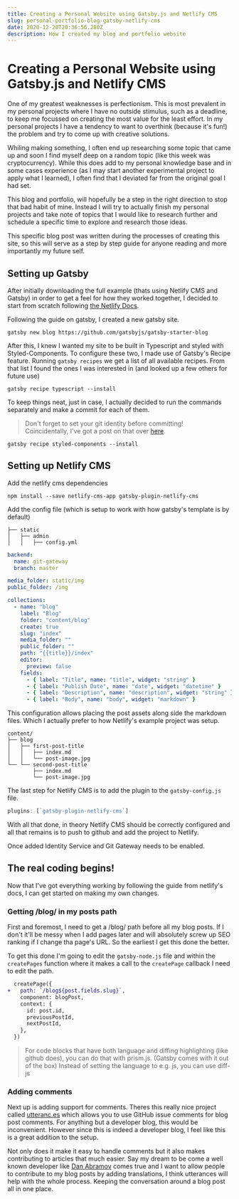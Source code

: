 ```yaml
---
title: Creating a Personal Website using Gatsby.js and Netlify CMS
slug: personal-portfolio-blog-gatsby-netlify-cms
date: 2020-12-20T20:36:56.280Z
description: How I created my blog and portfolio website
---
```


# Creating a Personal Website using Gatsby.js and Netlify CMS

One of my greatest weaknesses is perfectionism. This is most prevalent in my personal projects where I have no outside stimulus, such as a deadline, to keep me focussed on creating the most value for the least effort. In my personal projects I have a tendency to want to overthink (because it's fun!) the problem and try to come up with creative solutions.

Whiling making something, I often end up researching some topic that came up and soon I find myself deep on a random topic (like this week was cryptocurrency). While this does add to my personal knowledge base and in some cases experience (as I may start another experimental project to apply what I learned), I often find that I deviated far from the original goal I had set.

This blog and portfolio, will hopefully be a step in the right direction to stop that bad habit of mine. Instead I will try to actually finish my personal projects and take note of topics that I would like to research further and schedule a specific time to explore and research those ideas.

This specific blog post was written during the processes of creating this site, so this will serve as a step by step guide for anyone reading and more importantly my future self.

## Setting up Gatsby

After initially downloading the full example (thats using Netlify CMS and Gatsby) in order to get a feel for how they worked together, I decided to start from scratch following [the Netlify Docs](https://www.netlifycms.org/docs/gatsby/).

Following the guide on gatsby, I created a new gatsby site.

```
gatsby new blog https://github.com/gatsbyjs/gatsby-starter-blog
```

After this, I knew I wanted my site to be built in Typescript and styled with Styled-Components. To configure these two, I made use of Gatsby's Recipe feature. Running `gatsby recipes` we get a list of all available recipes. From that list I found the ones I was interested in (and looked up a few others for future use)

```
gatsby recipe typescript --install
```

To keep things neat, just in case, I actually decided to run the commands separately and make a commit for each of them.

> Don't forget to set your git identity before committing! <br>
> Coincidentally, I've got a post on that over [here](/blog/how-to-manage-your-git-identity/index.md).

```
gatsby recipe styled-components --install
```

## Setting up Netlify CMS

Add the netlify cms dependencies

```
npm install --save netlify-cms-app gatsby-plugin-netlify-cms
```

Add the config file (which is setup to work with how gatsby's template is by default)

```
├── static
│   ├── admin
│   │   ├── config.yml
```

```yaml
backend:
  name: git-gateway
  branch: master

media_folder: static/img
public_folder: /img

collections:
  - name: "blog"
    label: "Blog"
    folder: "content/blog"
    create: true
    slug: "index"
    media_folder: ""
    public_folder: ""
    path: "{{title}}/index"
    editor:
      preview: false
    fields:
      - { label: "Title", name: "title", widget: "string" }
      - { label: "Publish Date", name: "date", widget: "datetime" }
      - { label: "Description", name: "description", widget: "string" }
      - { label: "Body", name: "body", widget: "markdown" }
```

This configuration allows placing the post assets along side the markdown files. Which I actually prefer to how Netlify's example project was setup.

```
content/
├── blog
│   ├── first-post-title
│   │   ├── index.md
│   │   └── post-image.jpg
└── └── second-post-title
        ├── index.md
        └── post-image.jpg
```

The last step for Netlify CMS is to add the plugin to the `gatsby-config.js` file.

```js
plugins: [`gatsby-plugin-netlify-cms`]
```

With all that done, in theory Netlify CMS should be correctly configured and all that remains is to push to github and add the project to Netlify.

Once added Identity Service and Git Gateway needs to be enabled.

## The real coding begins!

Now that I've got everything working by following the guide from netlify's docs, I can get started on making my own changes.

### Getting /blog/ in my posts path

First and foremost, I need to get a /blog/ path before all my blog posts. If I don't it'll be messy when I add pages later and will absolutely screw up SEO ranking if I change tha page's URL. So the earliest I get this done the better.

To get this done I'm going to edit the `gatsby-node.js` file and within the `createPages` function where it makes a call to the `createPage` callback I need to edit the path.

```diff
  createPage({
+   path: `/blog${post.fields.slug}`,
    component: blogPost,
    context: {
      id: post.id,
      previousPostId,
      nextPostId,
    },
  })
```

> For code blocks that have both language and diffing highlighting (like github does), you can do that with prism.js. (Gatsby comes with it out of the box) Instead of setting the language to e.g. js, you can use diff-js

### Adding comments

Next up is adding support for comments. Theres this really nice project called [utteranc.es](https://utteranc.es/) which allows you to use GitHub issue comments for blog post comments. For anything but a developer blog, this would be inconvenient. However since this is indeed a developer blog, I feel like this is a great addition to the setup.

Not only does it make it easy to handle comments but it also makes contributing to articles that much easier. Say my dream to be come a well known developer like [Dan Abramov](https://overreacted.io/) comes true and I want to allow people to contribute to my blog posts by adding translations, I think utterances will help with the whole process. Keeping the conversation around a blog post all in one place.
